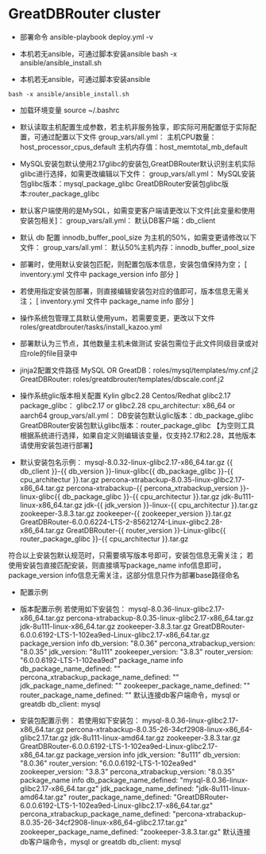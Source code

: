# GreatDBRouter cluster
- 部署命令
ansible-playbook deploy.yml -v

- 本机若无ansible，可通过脚本安装ansible
bash -x ansible/ansible_install.sh
- 本机若无ansible，可通过脚本安装ansible 

`bash -x ansible/ansible_install.sh`

- 加载环境变量
source ~/.bashrc

- 默认读取主机配置生成参数，若主机非服务独享，即实际可用配置低于实际配置，可通过配置以下文件
group_vars/all.yml：
    主机CPU数量：host_processor_cpus_default
    主机内存值：host_memtotal_mb_default

- MySQL安装包默认使用2.17glibc的安装包,GreatDBRouter默认识别主机实际glibc进行选择，如需更改编辑以下文件：
group_vars/all.yml：
    MySQL安装包glibc版本：mysql_package_glibc
    GreatDBRouter安装包glibc版本:router_package_glibc

- 默认客户端使用的是MySQL，如需变更客户端请更改以下文件[此变量和使用安装包相关]：
group_vars/all.yml：
    默认DB客户端：db_client

- 默认 db 配置 innodb_buffer_pool_size 为主机的50%，如需变更请修改以下文件：
group_vars/all.yml：
    默认50%主机内存：innodb_buffer_pool_size

- 部署时，使用默认安装包匹配，则配置包版本信息，安装包值保持为空；
[ inventory.yml 文件中 package_version info 部分 ]

- 若使用指定安装包部署，则直接编辑安装包对应的值即可，版本信息无需关注；
[ inventory.yml 文件中 package_name info 部分 ] 

- 操作系统包管理工具默认使用yum，若需要变更，更改以下文件
roles/greatdbrouter/tasks/install_kazoo.yml

- 部署默认为三节点，其他数量主机未做测试
安装包需位于此文件同级目录或对应role的file目录中

- jinja2配置文件路径
MySQL OR GreatDB：roles/mysql/templates/my.cnf.j2
GreatDBRouter: roles/greatdbrouter/templates/dbscale.conf.j2

- 操作系统glic版本相关配置
Kylin glbc2.28
Centos/Redhat glibc2.17
package_glibc： glibc2.17 or glibc2.28
cpu_architectur: x86_64 or aarch64
group_vars/all.yml：
    DB安装包默认glic版本：db_package_glibc
    GreatDBRouter安装包默认glibc版本：router_package_glibc 【为空则工具根据系统进行选择，如果自定义则编辑该变量，仅支持2.17和2.28，其他版本请使用安装包进行部署】

- 默认安装包名示例：
mysql-8.0.32-linux-glibc2.17-x86_64.tar.gz
    {{ db_client }}-{{ db_version }}-linux-glibc{{ db_package_glibc }}-{{ cpu_architectur }}.tar.gz
percona-xtrabackup-8.0.35-linux-glibc2.17-x86_64.tar.gz
    percona-xtrabackup-{{ percona_xtrabackup_version }}-linux-glibc{{ db_package_glibc }}-{{ cpu_architectur }}.tar.gz
jdk-8u111-linux-x86_64.tar.gz
    jdk-{{ jdk_version }}-linux-{{ cpu_architectur }}.tar.gz
zookeeper-3.8.3.tar.gz
    zookeeper-{{ zookeeper_version }}.tar.gz
GreatDBRouter-6.0.0.6224-LTS-2-85621274-Linux-glibc2.28-x86_64.tar.gz
    GreatDBRouter-{{ router_version }}-Linux-glibc{{ router_package_glibc  }}-{{ cpu_architectur }}.tar.gz

符合以上安装包默认规范时，只需要填写版本号即可，安装包信息无需关注；
若使用安装包直接匹配安装，则直接填写package_name info信息即可，package_version info信息无需关注，这部分信息只作为部署base路径命名 


- 配置示例
- 版本配置示例
若使用如下安装包：
    mysql-8.0.36-linux-glibc2.17-x86_64.tar.gz
    percona-xtrabackup-8.0.35-linux-glibc2.17-x86_64.tar.gz
    jdk-8u111-linux-x86_64.tar.gz
    zookeeper-3.8.3.tar.gz
    GreatDBRouter-6.0.0.6192-LTS-1-102ea9ed-Linux-glibc2.17-x86_64.tar.gz
package_version info
db_version: "8.0.36"
percona_xtrabackup_version: "8.0.35"
jdk_version: "8u111"
zookeeper_version: "3.8.3"
router_version: "6.0.0.6192-LTS-1-102ea9ed"
package_name info
db_package_name_defined: ""
percona_xtrabackup_package_name_defined: ""
jdk_package_name_defined: ""
zookeeper_package_name_defined: ""
router_package_name_defined: ""
默认连接db客户端命令，mysql or greatdb
db_client: mysql

- 安装包配置示例：
若使用如下安装包：
    mysql-8.0.36-linux-glibc2.17-x86_64.tar.gz
    percona-xtrabackup-8.0.35-26-34cf2908-linux-x86_64-glibc2.17.tar.gz
    jdk-8u111-linux-amd64.tar.gz
    zookeeper-3.8.3.tar.gz
    GreatDBRouter-6.0.0.6192-LTS-1-102ea9ed-Linux-glibc2.17-x86_64.tar.gz
package_version info
jdk_version: "8u111"
db_version: "8.0.36"
router_version: "6.0.0.6192-LTS-1-102ea9ed"
zookeeper_version: "3.8.3"
percona_xtrabackup_version: "8.0.35"
package_name info
db_package_name_defined: "mysql-8.0.36-linux-glibc2.17-x86_64.tar.gz"
jdk_package_name_defined: "jdk-8u111-linux-amd64.tar.gz"
router_package_name_defined: "GreatDBRouter-6.0.0.6192-LTS-1-102ea9ed-Linux-glibc2.17-x86_64.tar.gz"
percona_xtrabackup_package_name_defined: "percona-xtrabackup-8.0.35-26-34cf2908-linux-x86_64-glibc2.17.tar.gz"
zookeeper_package_name_defined: "zookeeper-3.8.3.tar.gz"
默认连接db客户端命令，mysql or greatdb
db_client: mysql
